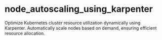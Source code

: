 # node_autoscaling_using_karpenter
Optimize Kubernetes cluster resource utilization dynamically using Karpenter. Automatically scale nodes based on demand, ensuring efficient resource allocation.

